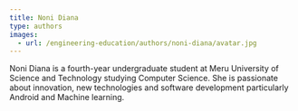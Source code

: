 ```yaml
---
title: Noni Diana
type: authors
images:
  - url: /engineering-education/authors/noni-diana/avatar.jpg 
---
```

Noni Diana is a fourth-year undergraduate student at Meru University of Science and Technology studying Computer Science. She is passionate about innovation, new technologies and software development particularly Android and Machine learning.

